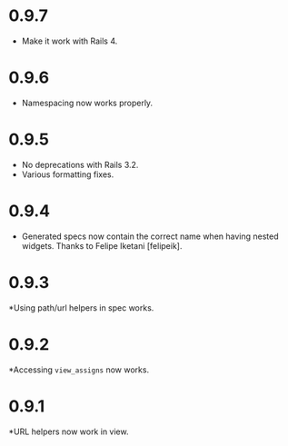 # 0.9.7

* Make it work with Rails 4.

# 0.9.6

* Namespacing now works properly.

# 0.9.5

* No deprecations with Rails 3.2.
* Various formatting fixes.

# 0.9.4

* Generated specs now contain the correct name when having nested widgets. Thanks to Felipe Iketani [felipeik].

# 0.9.3

*Using path/url helpers in spec works.

# 0.9.2

*Accessing `view_assigns` now works.


# 0.9.1

*URL helpers now work in view.
